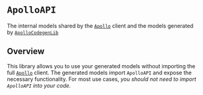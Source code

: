 # ``ApolloAPI``

The internal models shared by the [``Apollo``](/documentation/apollo) client and the models generated by [``ApolloCodegenLib``](/documentation/apollocodegenlib)

## Overview

This library allows you to use your generated models without importing the full [``Apollo``](/documentation/apollo) client. The generated models import ``ApolloAPI`` and expose the necessary functionality. For most use cases, *you should not need to import ``ApolloAPI`` into your code.*
